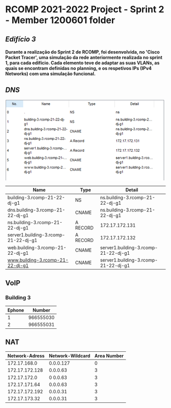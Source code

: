 RCOMP 2021-2022 Project - Sprint 2 - Member 1200601 folder
===========================================

## ***Edifício 3***

#### Durante a realização do Sprint 2 de RCOMP, foi desenvolvida, no 'Cisco Packet Tracer', uma simulação da rede anteriormente realizada no sprint 1, para cada edifício. Cada elemento teve de adaptar as suas VLANs, as quais se encontram definidas no planning, e os respetivos IPs (IPv4 Networks) com uma simulação funcional.

###

## *DNS*

![DNS](dns.PNG)


| Name                                 | Type     | Detail                               |
|--------------------------------------|----------|--------------------------------------|
| building-3.rcomp-21-22-dj-g1         | NS       | ns.building-3.rcomp-21-22-dj-g1      |
| dns.building-3.rcomp-21-22-dj-g1     | CNAME    | ns.building-3.rcomp-21-22-dj-g1      | 
| ns.building-3.rcomp-21-22-dj-g1      | A RECORD | 172.17.172.131                       |
| server1.building-3.rcomp-21-22-dj-g1 | A RECORD | 172.17.172.132                       | 
| web.building-3.rcomp-21-22-dj-g1     | CNAME    | server1.building-3.rcomp-21-22-dj-g1 | 
| www.building-3.rcomp-21-22-dj-g1     | CNAME    | server1.building-3.rcomp-21-22-dj-g1 |


##  VoIP

### Building 3

| Ephone | Number    |
|--------|-----------|
| 1      | 966555030 |
| 2      | 966555031 | 

## NAT


| Network-Adress | Network-Wildcard | Area Number |
|----------------|------------------|-------------|
| 172.17.168.0   | 0.0.0.127        | 0           |
| 172.17.172.128 | 0.0.0.63         | 3           | 
| 172.17.172.0   | 0 0.0.63         | 3           |
| 172.17.171.64  | 0.0.0.63         | 3           | 
| 172.17.172.192 | 0.0.0.31         | 3           | 
| 172.17.173.32  | 0.0.0.31         | 3           |